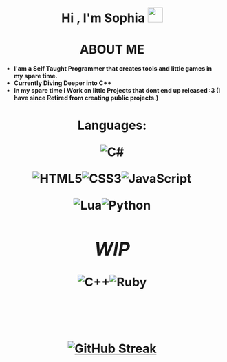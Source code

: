 <h1 align="center"><b>Hi , I'm Sophia </b><img src="https://media.giphy.com/media/hvRJCLFzcasrR4ia7z/giphy.gif" width="35"></h1>

<h1 align="center"><b> ABOUT ME </h1>


- I'am a Self Taught Programmer that creates tools and little games in my spare time.
- Currently Diving Deeper into C++
- In my spare time i Work on little Projects that dont end up released :3
(I have since Retired from creating public projects.)
 <h1 align="center"><b>

**Languages**:
    
   ![C#](https://img.shields.io/badge/c%23-%23239120.svg?style=for-the-badge&logo=csharp&logoColor=white)
   
   ![HTML5](https://img.shields.io/badge/HTML5%20-%23E34F26.svg?style=for-the-badge&logo=html5&logoColor=white)![CSS3](https://img.shields.io/badge/CSS%20-%231572B6.svg?style=for-the-badge&logo=css3&logoColor=white)![JavaScript](https://img.shields.io/badge/JavaScript%20-%23F7DF1E.svg?style=for-the-badge&logo=javascript&logoColor=black)
   
   ![Lua](https://img.shields.io/badge/lua-%232C2D72.svg?style=for-the-badge&logo=lua&logoColor=white)![Python](https://img.shields.io/badge/python-3670A0?style=for-the-badge&logo=python&logoColor=ffdd54)
   
  ## *WIP*
    
   ![C++](https://img.shields.io/badge/C++%20-%2300599C.svg?style=for-the-badge&logo=c%2B%2B&logoColor=white)![Ruby](https://img.shields.io/badge/ruby-%23CC342D.svg?style=for-the-badge&logo=ruby&logoColor=white)
   
  ##
<br>   

[![GitHub Streak](https://streak-stats.demolab.com/?user=sophiadll)](https://git.io/streak-stats)


